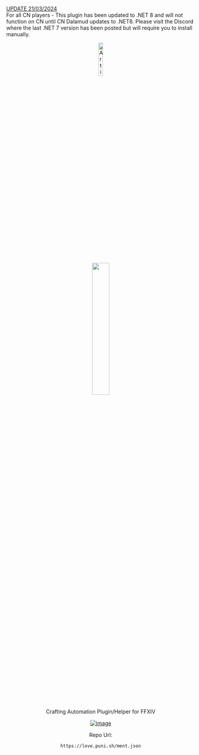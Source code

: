 <ins>UPDATE 21/03/2024</ins>
<br>
For all CN players - This plugin has been updated to .NET 8 and will not function on CN until CN Dalamud updates to .NET8. Please visit the Discord where the last .NET 7 version has been posted but will require you to install manually.



<!-- Repository Header Begin -->
<div align="center">
<img src="https://love.puni.sh/resources/artisan.svg" alt="Artisan IconUrl" width="15%">
<br>
<img src="https://github.com/PunishXIV/Artisan/blob/050a58be7b0ce94c959c17e43dabecb65e38a55c/PunishImages/artisan.png" width="30%" />

Crafting Automation Plugin/Helper for FFXIV

[![image](https://discordapp.com/api/guilds/1001823907193552978/embed.png?style=banner2)](https://discord.gg/Zzrcc8kmvy)

Repo Url: 

`https://love.puni.sh/ment.json`
</div>

